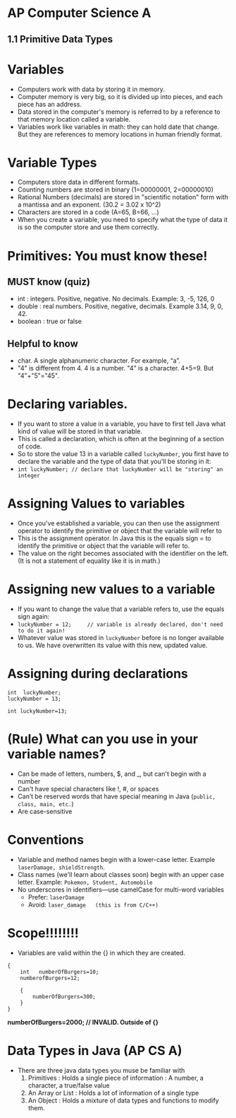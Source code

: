 # AP Computer Science A

## 1.1 Primitive Data Types

# Variables

* Computers work with data by storing it in memory.   
* Computer memory is very big, so it is divided up into pieces, and each piece has an address.
* Data stored in the computer's memory is referred to by a reference to that memory location called a variable.
* Variables work like variables in math: they can hold date that change.  But they are references to memory locations in human friendly format.

# Variable Types

* Computers store data in different formats.
* Counting numbers are stored in binary (1=00000001, 2=00000010)
* Rational Numbers (decimals) are stored in "scientific notation" form with a mantissa and an exponent. (30.2 = 3.02 x 10^2)
* Characters are stored in a code (A=65, B=66, ...)
* When you create a variable, you need to specify what the type of data it is so the computer store and use them correctly.

# Primitives: You must know these!

## MUST know (quiz)

* int : integers.  Positive, negative.  No decimals.  Example: 3, -5, 126, 0
* double : real numbers.  Positive, negative, decimals. Example 3.14, 9, 0, 42.
* boolean :  true or false

## Helpful to know

* char.  A single alphanumeric character.  For example, “a”.
* "4" is different from 4.  4 is a number.  "4" is a character.  4+5=9.  But "4"+"5"="45".

# Declaring variables.

* If you want to store a value in a variable, you have to first tell Java what kind of value will be stored in that variable. 
* This is called a declaration, which is often at the beginning of a section of code.
* So to store the value 13 in a variable called `luckyNumber`, you first have to declare the variable and the type of data that you'll be storing in it:
* `int luckyNumber; // declare that luckyNumber will be "storing" an integer`
# Assigning Values to variables

* Once you've established a variable, you can then use the assignment operator to identify the primitive or object that the variable will refer to
* This is the assignment operator.  In Java this is the equals sign = to identify the primitive or object that the variable will refer to. 
* The value on the right becomes associated with the identifier on the left. (It is not a statement of equality like it is in math.)

# Assigning new values to a variable

* If you want to change the value that a variable refers to, use the equals sign again:
* `luckyNumber = 12;     // variable is already declared, don't need to do it again!`
* Whatever value was stored in `luckyNumber` before is no longer available to us. We have overwritten its value with this new, updated value.

# Assigning during declarations

```
int  luckyNumber;
luckyNumber = 13;
```

`int luckyNumber=13;`

# (Rule) What can you use in your variable names?

* Can be made of letters, numbers, $, and _, but can't begin with a number
* Can't have special characters like !, #, or spaces
* Can’t be reserved words that have special meaning in Java (`public, class, main, etc.`)
* Are case-sensitive

# Conventions

* Variable and method names begin with a lower-case letter.  Example `laserDamage, shieldStrength`.
* Class names (we'll learn about classes soon) begin with an upper case letter.  Example: `Pokemon, Student, Automobile`
* No underscores in identifiers—use camelCase for multi-word variables
  * Prefer:       `laserDamage`
  * Avoid:        `laser_damage   (this is from C/C++)`

# Scope!!!!!!!!

* Variables are valid within the {} in which they are created.
```
{
    int   numberOfBurgers=10;
    numberofBurgers=12;

    {
        numberOfBurgers=300;
    }
}
```
**numberOfBurgers=2000;   // INVALID.  Outside of {}**

# Data Types in Java (AP CS A)

* There are three java data types you muse be familiar with
  1. Primitives : Holds a single piece of information : A number, a character,  a true/false value
  2. An Array or List : Holds a lot of information of a single type
  3. An Object : Holds a mixture of data types and functions to modify them.
